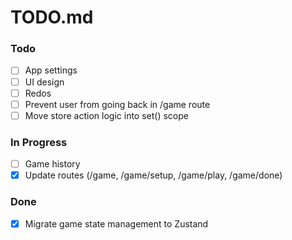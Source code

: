 # TODO.md

### Todo

- [ ] App settings
- [ ] UI design
- [ ] Redos
- [ ] Prevent user from going back in /game route
- [ ] Move store action logic into set() scope

### In Progress

- [ ] Game history
- [x] Update routes (/game, /game/setup, /game/play, /game/done)

### Done

- [x] Migrate game state management to Zustand
